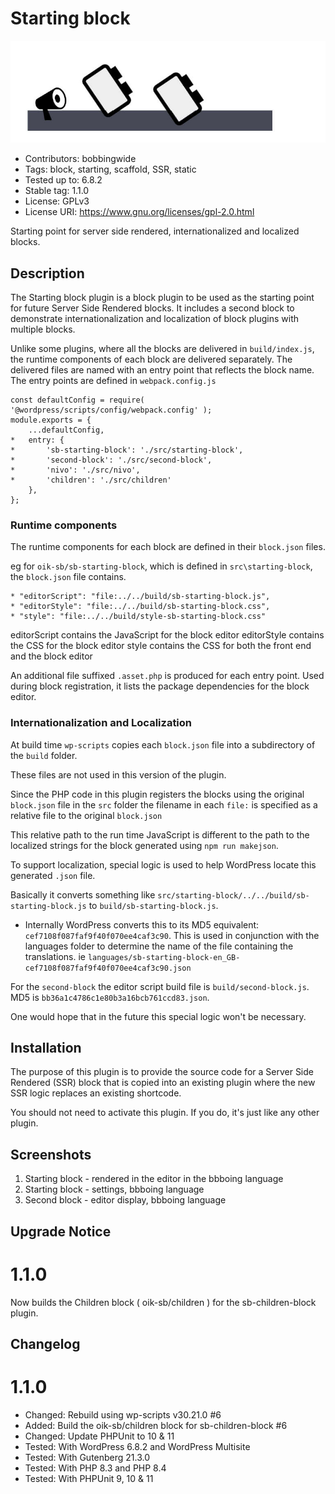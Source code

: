 # Starting block 
![banner](assets/sb-starting-block-banner-772x250.jpg)
* Contributors:      bobbingwide
* Tags:              block, starting, scaffold, SSR, static
* Tested up to:      6.8.2
* Stable tag:        1.1.0
* License:           GPLv3
* License URI:       https://www.gnu.org/licenses/gpl-2.0.html

Starting point for server side rendered, internationalized and localized blocks.

## Description 
The Starting block plugin is a block plugin to be used as the starting point for future Server Side Rendered blocks.
It includes a second block to demonstrate internationalization and localization of block plugins with multiple blocks.

Unlike some plugins, where all the blocks are delivered in `build/index.js`, the runtime components of each block are delivered separately.
The delivered files are named with an entry point that reflects the block name.
The entry points are defined in `webpack.config.js`

```
const defaultConfig = require( '@wordpress/scripts/config/webpack.config' );
module.exports = {
	...defaultConfig,
* 	entry: {
* 		'sb-starting-block': './src/starting-block',
* 		'second-block': './src/second-block',
* 		'nivo': './src/nivo',
* 		'children': './src/children'
	},
};
```

### Runtime components 

The runtime components for each block are defined in their `block.json` files.

eg for `oik-sb/sb-starting-block`, which is defined in `src\starting-block`,
the `block.json` file contains.

```
* "editorScript": "file:../../build/sb-starting-block.js",
* "editorStyle": "file:../../build/sb-starting-block.css",
* "style": "file:../../build/style-sb-starting-block.css"
```

editorScript contains the JavaScript for the block editor
editorStyle contains the CSS for the block editor
style contains the CSS for both the front end and the block editor

An additional file suffixed `.asset.php` is produced for each entry point.
Used during block registration, it lists the package dependencies for the block editor.


### Internationalization and Localization 
At build time `wp-scripts` copies each `block.json` file into a subdirectory of the `build` folder.

These files are not used in this version of the plugin.

Since the PHP code in this plugin registers the blocks using the original `block.json` file in the `src` folder
the filename in each `file:` is specified as a relative file to the original `block.json`

This relative path to the run time JavaScript is different to the path to the localized strings for the block
generated using `npm run makejson`.

To support localization, special logic is used to help WordPress locate this generated `.json` file.

Basically it converts something like `src/starting-block/../../build/sb-starting-block.js` to `build/sb-starting-block.js`.
* Internally WordPress converts this to its MD5 equivalent: `cef7108f087faf9f40f070ee4caf3c90`.
This is used in conjunction with the languages folder to determine the name of the file containing the translations.
ie `languages/sb-starting-block-en_GB-cef7108f087faf9f40f070ee4caf3c90.json`

For the `second-block` the editor script build file is `build/second-block.js`. MD5 is `bb36a1c4786c1e80b3a16bcb761ccd83.json`.

One would hope that in the future this special logic won't be necessary.

## Installation 
The purpose of this plugin is to provide the source code for a Server Side Rendered (SSR) block
that is copied into an existing plugin where the new SSR logic replaces an existing shortcode.

You should not need to activate this plugin. If you do, it's just like any other plugin.

## Screenshots 
1. Starting block - rendered in the editor in the bbboing language
2. Starting block - settings, bbboing language
3. Second block - editor display, bbboing language

## Upgrade Notice 
# 1.1.0 
Now builds the Children block ( oik-sb/children ) for the sb-children-block plugin.

## Changelog 
# 1.1.0 
* Changed: Rebuild using wp-scripts v30.21.0 #6
* Added: Build the oik-sb/children block for sb-children-block #6
* Changed: Update PHPUnit to 10 & 11
* Tested: With WordPress 6.8.2 and WordPress Multisite
* Tested: With Gutenberg 21.3.0
* Tested: With PHP 8.3 and PHP 8.4
* Tested: With PHPUnit 9, 10 & 11
